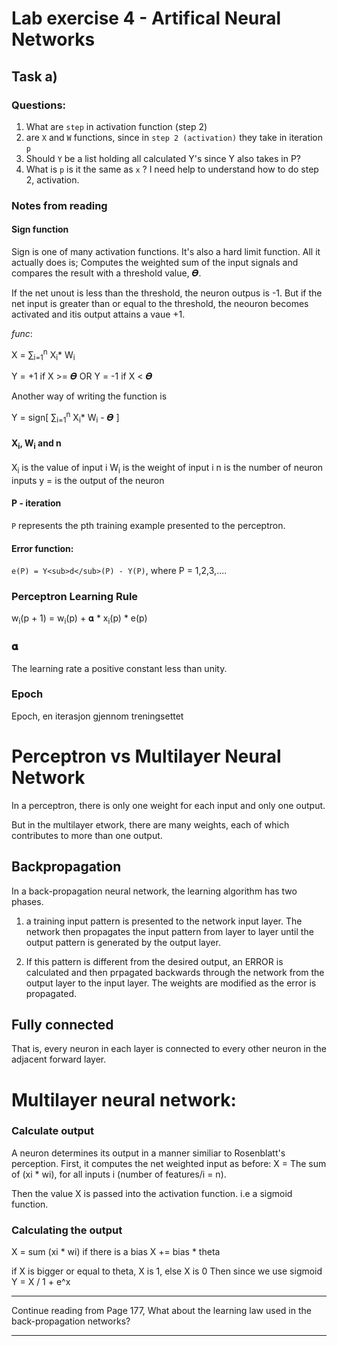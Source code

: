 # Lab exercise 4 - Artifical Neural Networks

## Task a)

### Questions:
1. What are `step` in activation function (step 2)
2. are `X` and `W` functions, since in `step 2 (activation)` they take in iteration `p`
3. Should `Y` be a list holding all calculated Y's since Y also takes in P?
4. What is `p` is it the same as `x` ? I need help to understand how to do step 2, activation.

### Notes from reading

#### Sign function
Sign is one of many activation functions. It's also a hard limit function.
All it actually does is;
Computes the weighted sum of the input signals and compares the result with a threshold value, 𝜭.

If the net unout is less than the threshold, the neuron outpus is -1. But if the net input is greater than or equal to the threshold, the neouron becomes activated and itis output attains a vaue +1.

_func_:

X = ∑<sub>i=1</sub><sup>n</sup> X<sub>i</sub>\* W<sub>i</sub>

Y = +1 if X >= 𝜭 OR Y = -1 if X < 𝜭

Another way of writing the function is

Y = sign[ ∑<sub>i=1</sub><sup>n</sup> X<sub>i</sub>\* W<sub>i</sub> - 𝜭 ]


#### X<sub>i</sub>, W<sub>i</sub> and n
X<sub>i</sub> is the value of input i
W<sub>i</sub> is the weight of input i
n is the number of neuron inputs
y = is the output of the neuron


#### P - iteration
`P` represents the pth training example presented to the perceptron.


#### Error function:
`e(P) = Y<sub>d</sub>(P) - Y(P)`, where P = 1,2,3,....


### Perceptron Learning Rule
w<sub>i</sub>(p + 1) = w<sub>i</sub>(p) + 𝛂 * x<sub>i</sub>(p) * e(p)

### 𝛂
The learning rate a positive constant less than unity.

### Epoch
Epoch, en iterasjon gjennom treningsettet


# Perceptron vs Multilayer Neural Network
In a perceptron, there is only one weight for each input and only one output.

But in the multilayer etwork, there are many weights, each of which contributes to more than one output.

## Backpropagation
In a back-propagation neural network, the learning algorithm has two phases.
1. a training input pattern is presented to the network input layer.
The network then propagates the input pattern from layer to layer until the output pattern is generated by the output layer.

2. If this pattern is different from the desired output, an ERROR is calculated and then prpagated backwards through the network from the output layer to the input layer.
The weights are modified as the error is propagated.

## Fully connected
That is, every neuron in each layer is connected to every other neuron in the adjacent forward layer.

# Multilayer neural network:
### Calculate output
A neuron determines its output in a manner similiar to Rosenblatt's perception.
First, it computes the net weighted input as before: X = The sum of (xi * wi), for all inputs i (number of features/i = n).

Then the value X is passed into the activation function. i.e a sigmoid function.


### Calculating the output
X = sum (xi * wi)  if there is a bias X += bias * theta

if X is bigger or equal to theta, X is 1, else X is 0
Then since we use sigmoid Y =   X / 1 + e^x  





***
Continue reading from  Page 177, What about the learning law used in the back-propagation networks?
***

